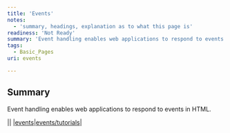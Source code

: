 ```yaml
---
title: 'Events'
notes:
  - 'summary, headings, explanation as to what this page is'
readiness: 'Not Ready'
summary: 'Event handling enables web applications to respond to events in HTML.'
tags:
  - Basic_Pages
uri: events

---
```

## Summary

Event handling enables web applications to respond to events in HTML.

||
|[events](/events)|[events/tutorials](/events/tutorials)|

